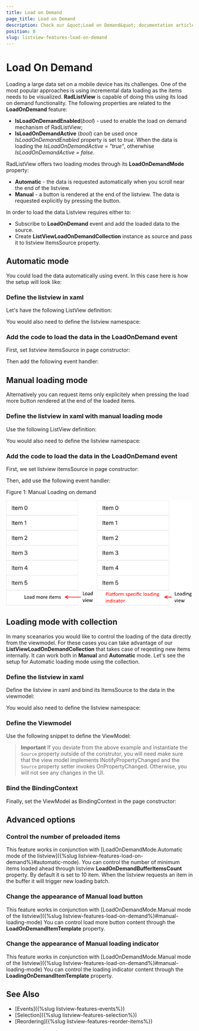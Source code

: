```yaml
---
title: Load on Demand
page_title: Load on Demand
description: Check our &quot;Load on Demand&quot; documentation article for Telerik ListView for Xamarin control.
position: 8
slug: listview-features-load-on-demand
---
```


# Load On Demand

Loading a large data set on a mobile device has its challenges. One of the most popular approaches is using incremental data loading as the items needs to be visualized. **RadListView** is capable of doing this using its load on demand functionality. The following properties are related to the **LoadOnDemand** feature:

* **IsLoadOnDemandEnabled**(*bool*) - used to enable the load on demand mechanism of RadListView;
* **IsLoadOnDemandActive** (*bool*) can be used once *IsLoadOnDemandEnabled* property is set to *true*. When the data is loading the *IsLoadOnDemandActive = "true"*, otherwhise *IsLoadOnDemandActive = false*.

RadListView offers two loading modes through its **LoadOnDemandMode** property:
 * **Automatic** - the data is requested automatically when you scroll near the end of the listview.
 * **Manual** - a button is rendered at the end of the listview. The data is requested explicitly by pressing the button.

In order to load the data Listview requires either to:
 * Subscribe to **LoadOnDemand** event and add the loaded data to the source.
 * Create **ListViewLoadOnDemandCollection** instance as source and pass it to listview ItemsSource property.

## Automatic mode
You could load the data automatically using event. In this case here is how the setup will look like:

### Define the listview in xaml

Let's have the following ListView definition:

<snippet id='listview-loadondemand-loadondemandeventauto-declaration'/>

You would also need to define the listview namespace:

<snippet id='xmlns-telerikdatacontrols'/>

### Add the code to load the data in the LoadOnDemand event
First, set listview itemsSource in page constructor:

<snippet id='listview-loadondemand-loadondemandeventauto-bind'/>

Then add the following event handler:

<snippet id='listview-loadondemand-loadondemandeventauto-event'/>

## Manual loading mode
Alternatively you can request items only explicitely when pressing the load more button rendered at the end of the loaded items.

### Define the listview in xaml with manual loading mode

Use the following ListView definition:

<snippet id='listview-loadondemand-loadondemandeventmanual-declaration'/>

You would also need to define the listview namespace:

<snippet id='xmlns-telerikdatacontrols'/>

### Add the code to load the data in the LoadOnDemand event

First, we set listview itemsSource in page constructor:

<snippet id='listview-loadondemand-loadondemandeventmanual-bind'/>

Then, add use the following event handler:

<snippet id='listview-loadondemand-loadondemandeventmanual-event'/>

Figure 1: Manual Loading on demand

![ManualLoadOnDemand](images/listview-features-load-on-demand.png)

## Loading mode with collection
In many sceanarios you would like to control the loading of the data directly from the viewmodel. For these cases you can take advantage of our **ListViewLoadOnDemandCollection** that takes case of reqesting new items internally. It can work both in **Manual** and **Automatic** mode. Let's see the setup for Automatic loading mode using the collection.

### Define the listview in xaml
Define the listview in xaml and bind its ItemsSource to the data in the viewmodel:

<snippet id='listview-loadondemand-loadondemandcollection-declaration'/>

You would also need to define the listview namespace:

 <snippet id='xmlns-telerikdatacontrols'/>

### Define the Viewmodel
Use the following snippet to define the ViewModel:

<snippet id='listview-loadondemand-loadondemandcollection-viewmodel'/>

> **Important** If you deviate from the above example and instantiate the `Source` property outside of the construtor, you will need make sure that the view model implements INotifyPropertyChanged and the `Source` property setter invokes OnPropertyChanged. Otherwise, you will not see any changes in the UI.

### Bind the BindingContext 
Finally, set the ViewModel as BindingContext in the page constructor:

<snippet id='listview-loadondemand-loadondemandcollection-binding'/>

## Advanced options

### Control the number of preloaded items
This feature works in conjunction with [LoadOnDemandMode.Automatic mode of the listview]({%slug listview-features-load-on-demand%}#automatic-mode).  You can control the number of minimum items loaded ahead through listview **LoadOnDemandBufferItemsCount** property. By default it is set to 10 item. When the listview requests an item in the buffer it will trigger new loading batch.

### Change the appearance of Manual load button
This feature works in conjunction with [LoadOnDemandMode.Manual mode of the listview]({%slug listview-features-load-on-demand%}#manual-loading-mode)
You can control load more button content through the **LoadOnDemandItemTemplate** property.

<snippet id='listview-loadondemand-loadondemandcustomizations-lodbutton'/>

### Change the appearance of Manual loading indicator
This feature works in conjunction with [LoadOnDemandMode.Manual mode of the listview]({%slug listview-features-load-on-demand%}#manual-loading-mode)
You can control the loading indicator content through the **LoadingOnDemandItemTemplate** property.

<snippet id='listview-loadondemand-loadondemandcustomizations-loadingindicator'/>

## See Also

- [Events]({%slug listview-features-events%})
- [Selection]({%slug listview-features-selection%})
- [Reordering]({%slug listview-features-reorder-items%})
